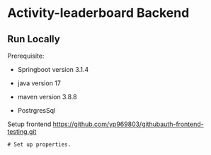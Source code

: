 # Activity-leaderboard Backend





## Run Locally

Prerequisite: 
 
 - Springboot version 3.1.4
 - java version       17
   
 - maven version      3.8.8
 - PostrgresSql

 Setup frontend https://github.com/yp969803/githubauth-frontend-testing.git
```
# Set up properties.
```
